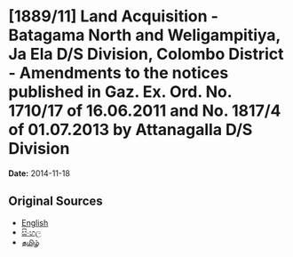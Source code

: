 # [1889/11] Land Acquisition - Batagama North and Weligampitiya, Ja Ela D/S Division, Colombo District - Amendments to the notices published in Gaz. Ex. Ord. No. 1710/17 of 16.06.2011 and No. 1817/4 of 01.07.2013 by Attanagalla D/S Division

**Date:** 2014-11-18

## Original Sources

- [English](https://documents.gov.lk/view/extra-gazettes/2014/11/1889-11_E.pdf)
- [සිංහල](https://documents.gov.lk/view/extra-gazettes/2014/11/1889-11_S.pdf)
- [தமிழ்](https://documents.gov.lk/view/extra-gazettes/2014/11/1889-11_T.pdf)
